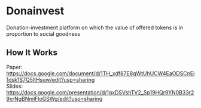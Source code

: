 # Donainvest
Donation-investment platform on which the value of offered tokens is in proportion to social goodness

## How It Works
Paper: https://docs.google.com/document/d/1TH_xdf87E8qWtUhUCW4EaODSCnEi1dsk1S7Q5ltHsuw/edit?usp=sharing <br>
Slides: https://docs.google.com/presentation/d/1gxDSVshTV2_Sp19HQr9YN0B33r29xrNgBNmlFloGSWg/edit?usp=sharing <br>

